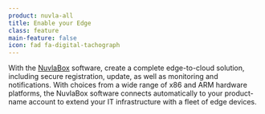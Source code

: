 ```yaml
---
product: nuvla-all
title: Enable your Edge
class: feature
main-feature: false
icon: fad fa-digital-tachograph
---
```


With the [NuvlaBox](/products-and-services/nuvlabox/overview) software, create a complete edge-to-cloud solution, including secure registration, update, as well as monitoring and notifications. With choices from a wide range of x86 and ARM hardware platforms, the NuvlaBox software connects automatically to your product-name account to extend your IT infrastructure with a fleet of edge devices.
